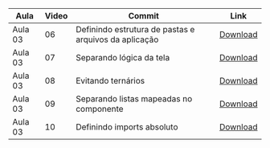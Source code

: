 Aula | Video | Commit | Link
------ | ------ | ------ | ------
Aula 03 | 06 | Definindo estrutura de pastas e arquivos da aplicação | [Download](https://github.com/treinaweb/treinaweb-react-boas-praticas-aplicacao-base/archive/52adde210781826df03f3f5a36fbafb6fd329f4b.zip)
Aula 03 | 07 | Separando lógica da tela | [Download](https://github.com/treinaweb/treinaweb-react-boas-praticas-aplicacao-base/archive/2842848d53bca5cb6306f9e7b92fdfcf15d72070.zip)
Aula 03 | 08 | Evitando ternários | [Download](https://github.com/treinaweb/treinaweb-react-boas-praticas-aplicacao-base/archive/3592578c9cafe96f562f35c59bc37ec03e7398bd.zip)
Aula 03 | 09 | Separando listas mapeadas no componente | [Download](https://github.com/treinaweb/treinaweb-react-boas-praticas-aplicacao-base/archive/fa0037be5643948c46b8cda9c48d8379bb26e962.zip)
Aula 03 | 10 | Definindo imports absoluto | [Download](https://github.com/treinaweb/treinaweb-react-boas-praticas-aplicacao-base/archive/086ea2e8e3597e7a357c3eb1d42f1f54fd091f2e.zip)
